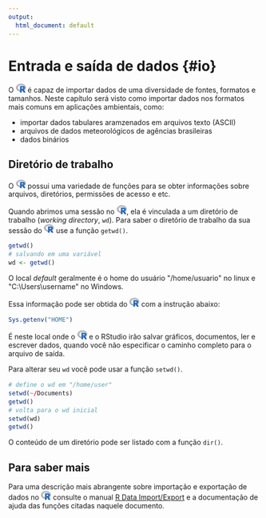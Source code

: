 ```yaml
---
output:
  html_document: default
---
```


# Entrada e saída de dados {#io}



O <img src="images/logo_r.png" width="20"> é capaz de importar dados de uma diversidade de fontes, formatos e tamanhos. Neste capítulo será visto como importar dados nos formatos mais comuns em aplicações ambientais, como: 

- importar dados tabulares aramzenados em arquivos texto (ASCII)
- arquivos de dados meteorológicos de agências brasileiras
- dados binários 


## Diretório de trabalho

O <img src="images/logo_r.png" width="20"> possui uma variedade de funções para se obter informações sobre arquivos, diretórios, permissões de acesso e etc.

Quando abrimos uma sessão no <img src="images/logo_r.png" width="20">, ela é vinculada a um diretório de trabalho (*working directory*, `wd`). Para saber o diretório de trabalho da sua sessão do <img src="images/logo_r.png" width="20"> use a função `getwd()`.


```r
getwd()
# salvando em uma variável
wd <- getwd()
```

O local *default* geralmente é o home do usuário \"/home/usuario\" no linux e \"C:\Users\username\" no Windows.

Essa informação pode ser obtida do <img src="images/logo_r.png" width="20"> com a instrução abaixo:


```r
Sys.getenv("HOME")
```

É neste local onde o <img src="images/logo_r.png" width="20"> e o RStudio irão salvar gráficos, documentos, ler e escrever dados,  quando você não especificar o caminho completo para o arquivo de saída.

Para alterar seu `wd` você pode usar a função `setwd()`. 


```r
# define o wd em "/home/user"
setwd(~/Documents)
getwd()
# volta para o wd inicial
setwd(wd)
getwd()
```

O conteúdo de um diretório pode ser listado com a função `dir()`.

## Para saber mais

Para uma descrição mais abrangente sobre importação e exportação de dados no <img src="images/logo_r.png" width="20"> consulte o manual [R Data Import/Export](http://cran.r-project.org/doc/manuals/r-release/R-data.html) e a documentação de ajuda das funções citadas naquele documento.

